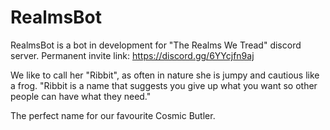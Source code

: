 # RealmsBot
RealmsBot is a bot in development for "The Realms We Tread" discord server.
Permanent invite link: https://discord.gg/6YYcjfn9aj

We like to call her "Ribbit", as often in nature she is jumpy and cautious like a frog.
"Ribbit is a name that suggests you give up what you want so other people can have what they need."

The perfect name for our favourite Cosmic Butler.
